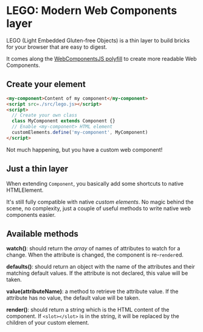 # LEGO: Modern Web Components layer

LEGO (Light Embedded Gluten-free Objects) is a thin layer to build bricks for your browser that are easy to digest.

It comes along the [WebComponentsJS polyfill](https://github.com/webcomponents/webcomponentsjs) to create more readable Web Components.

## Create your element

```html
<my-component>Content of my component</my-component>
<script src=./src/lego.js></script>
<script>
  // Create your own class
  class MyComponent extends Component {}
  // Enable <my-component> HTML element
  customElements.define('my-component', MyComponent)
</script>
```

Not much happening, but you have a custom web component!


## Just a thin layer

When extending `Component`, you basically add some shortcuts to native HTMLElement.

It's still fully compatible with native _custom elements_. No magic behind the scene,
no complexity, just a couple of useful methods to write native web components easier.


## Available methods

**watch()**: should return the _array_ of names of attributes to watch for a change.
When the attribute is changed, the component is re-`render`ed.

**defaults()**: should return an object with the name of the attributes and their matching
default values. If the attribute is not declared, this value will be taken.

**value(attributeName)**: a method to retrieve the attribute value. If the attribute
has no value, the default value will be taken.

**render()**: should return a string which is the HTML content of the component.
If `<slot></slot>` is in the string, it will be replaced by the children of your custom element. 
